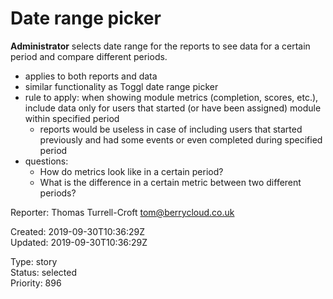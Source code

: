 # Date range picker

**Administrator** selects date range for the reports to see data for a certain period and compare different periods.

- applies to both reports and data
- similar functionality as Toggl date range picker
- rule to apply: when showing module metrics (completion, scores, etc.), include data only for users that started (or have been assigned) module within specified period
  - reports would be useless in case of including users that started previously and had some events or even completed during specified period
- questions:
  - How do metrics look like in a certain period?
  - What is the difference in a certain metric between two different periods?

Reporter: Thomas Turrell-Croft <tom@berrycloud.co.uk>  

Created: 2019-09-30T10:36:29Z  
Updated: 2019-09-30T10:36:29Z

Type: story  
Status: selected  
Priority: 896
